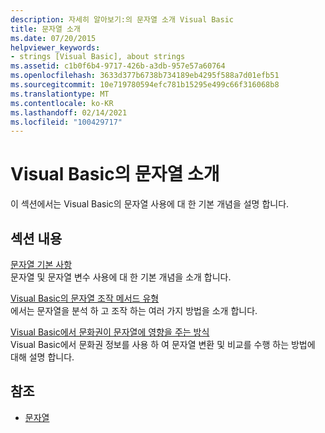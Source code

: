 ```yaml
---
description: 자세히 알아보기:의 문자열 소개 Visual Basic
title: 문자열 소개
ms.date: 07/20/2015
helpviewer_keywords:
- strings [Visual Basic], about strings
ms.assetid: c1b0f6b4-9717-426b-a3db-957e57a60764
ms.openlocfilehash: 3633d377b6738b734189eb4295f588a7d01efb51
ms.sourcegitcommit: 10e719780594efc781b15295e499c66f316068b8
ms.translationtype: MT
ms.contentlocale: ko-KR
ms.lasthandoff: 02/14/2021
ms.locfileid: "100429717"
---
```

# <a name="introduction-to-strings-in-visual-basic"></a>Visual Basic의 문자열 소개

이 섹션에서는 Visual Basic의 문자열 사용에 대 한 기본 개념을 설명 합니다.  
  
## <a name="in-this-section"></a>섹션 내용  

 [문자열 기본 사항](string-basics.md)  
 문자열 및 문자열 변수 사용에 대 한 기본 개념을 소개 합니다.  
  
 [Visual Basic의 문자열 조작 메서드 유형](types-of-string-manipulation-methods.md)  
 에서는 문자열을 분석 하 고 조작 하는 여러 가지 방법을 소개 합니다.  
  
 [Visual Basic에서 문화권이 문자열에 영향을 주는 방식](how-culture-affects-strings.md)  
 Visual Basic에서 문화권 정보를 사용 하 여 문자열 변환 및 비교를 수행 하는 방법에 대해 설명 합니다.  
  
## <a name="see-also"></a>참조

- [문자열](index.md)
